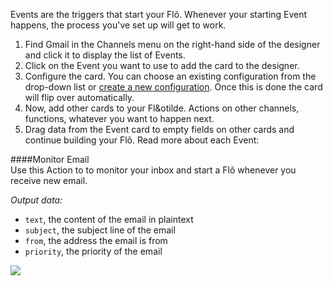 Events are the triggers that start your Fl&otilde;. Whenever your starting Event happens, the process you've set up will get to work.  

1. Find Gmail in the Channels menu on the right-hand side of the designer and click it to display the list of Events.
2. Click on the Event you want to use to add the card to the designer. 
3. Configure the card. You can choose an existing configuration from the drop-down list or [create a new configuration](). Once this is done the card will flip over automatically. 
4. Now, add other cards to your Fl&otilde. Actions on other channels, functions, whatever you want to happen next. 
5. Drag data from the Event card to empty fields on other cards and continue building your Fl&otilde;. Read more about each Event:

####Monitor Email  
Use this Action to to monitor your inbox and start a Flõ whenever you receive new email. 

*Output data:*

* `text`, the content of the email in plaintext
* `subject`, the subject line of the email
* `from`, the address the email is from
* `priority`, the priority of the email

<div>
    <div style="width: 60%; float: left; margin-right: 10px">
    </div>
    <div style="width: 30%, float: left">
    <img src="https://s3.amazonaws.com/azuqua_static/help-center/Channels/gmail/gmail-event-1.png"></img>
    </div>
</div>
